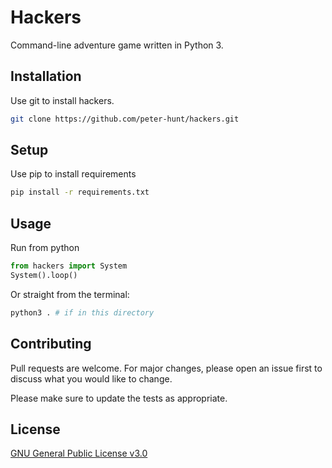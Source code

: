 # Hackers
Command-line adventure game written in Python 3.

## Installation

Use git to install hackers.

```bash
git clone https://github.com/peter-hunt/hackers.git
```

## Setup

Use pip to install requirements

```bash
pip install -r requirements.txt
```

## Usage

Run from python

```python
from hackers import System
System().loop()
```

Or straight from the terminal:

```bash
python3 . # if in this directory
```

## Contributing
Pull requests are welcome. For major changes, please open an issue first to discuss what you would like to change.

Please make sure to update the tests as appropriate.

## License
[GNU General Public License v3.0](https://choosealicense.com/licenses/gpl-3.0/)

